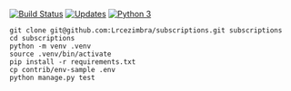[![Build Status](https://travis-ci.org/Lrcezimbra/subscriptions.svg?branch=master)](https://travis-ci.org/Lrcezimbra/subscriptions)
[![Updates](https://pyup.io/repos/github/Lrcezimbra/subscriptions/shield.svg)](https://pyup.io/repos/github/Lrcezimbra/subscriptions/)
[![Python 3](https://pyup.io/repos/github/Lrcezimbra/subscriptions/python-3-shield.svg)](https://pyup.io/repos/github/Lrcezimbra/subscriptions/)

```console
git clone git@github.com:Lrcezimbra/subscriptions.git subscriptions
cd subscriptions
python -m venv .venv
source .venv/bin/activate
pip install -r requirements.txt
cp contrib/env-sample .env
python manage.py test
```
